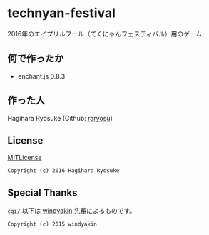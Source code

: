 # technyan-festival
2016年のエイプリルフール（てくにゃんフェスティバル）用のゲーム

## 何で作ったか
* enchant.js 0.8.3

## 作った人
Hagihara Ryosuke (Github: [raryosu](https://github.com/raryosu))

## License
[MITLicense](https://raw.githubusercontent.com/TNCT-SYSKEN/technyan-festival/master/LICENSE)  
```
Copyright (c) 2016 Hagihara Ryosuke
```

## Special Thanks
`cgi/` 以下は [windyakin](https://github.com/windyakin) 先輩によるものです。  
```
Copyright (c) 2015 windyakin
```